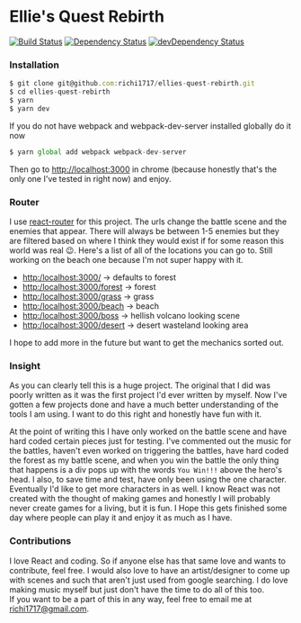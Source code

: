 # Ellie's Quest Rebirth
[![Build Status](https://travis-ci.org/richi1717/ellies-quest-rebirth.svg?branch=master)](https://travis-ci.org/richi1717/ellies-quest-rebirth)
[![Dependency Status](https://david-dm.org/richi1717/ellies-quest-rebirth.svg?branch=master)](https://david-dm.org/richi1717/ellies-quest-rebirth)
[![devDependency Status](https://david-dm.org/richi1717/ellies-quest-rebirth/dev-status.svg?branch=master)](https://david-dm.org/richi1717/ellies-quest-rebirth#info=devDependencies)

### Installation

```javascript
$ git clone git@github.com:richi1717/ellies-quest-rebirth.git
$ cd ellies-quest-rebirth
$ yarn
$ yarn dev
```

If you do not have webpack and webpack-dev-server installed globally do it now

```javascript
$ yarn global add webpack webpack-dev-server
```

Then go to [http://localhost:3000](http:/localhost:3000) in chrome (because honestly that's the only one I've tested in right now) and enjoy.

### Router

I use [react-router](https://github.com/ReactTraining/react-router) for this project.  The urls change the battle scene
and the enemies that appear.  There will always be between 1-5 enemies but they are filtered based on where I think they
would exist if for some reason this world was real 😉.  Here's a list of all of the locations you can go to. Still working
on the beach one because I'm not super happy with it.

  * [http:/localhost:3000/](http:/localhost:3000/)                 -> defaults to forest
  * [http:/localhost:3000/forest](http:/localhost:3000/forest)     -> forest
  * [http:/localhost:3000/grass](http:/localhost:3000/grass)       -> grass
  * [http:/localhost:3000/beach](http:/localhost:3000/beach)       -> beach
  * [http:/localhost:3000/boss](http:/localhost:3000/boss)         -> hellish volcano looking scene
  * [http:/localhost:3000/desert](http:/localhost:3000/desert)     -> desert wasteland looking area

I hope to add more in the future but want to get the mechanics sorted out.

### Insight

As you can clearly tell this is a huge project.  The original that I did was poorly written as it was the first project I'd ever written by myself.  Now I've gotten a few projects done and have a much better understanding of the tools I am using.  I want to do this right and honestly have fun with it.  

At the point of writing this I have only worked on the battle scene and have hard coded certain pieces just for testing.  I've commented out the music for the battles, haven't even worked on triggering the battles, have hard coded the forest as my battle scene, and when you win the battle the only thing that happens is a div pops up with the words `You Win!!!` above the hero's head.  I also, to save time and test, have only been using the one character.  Eventually I'd like to get more characters in as well.  I know React was not created with the thought of making games and honestly I will probably never create games for a living, but it is fun.  I Hope this gets finished some day where people can play it and enjoy it as much as I have.  


### Contributions

I love React and coding.  So if anyone else has that same love and wants to contribute, feel free.  I would also love to have an artist/designer to come up with scenes and such that aren't just used from google searching.  I do love making music myself but just don't have the time to do all of this too.  
If you want to be a part of this in any way, feel free to email me at richi1717@gmail.com.  
